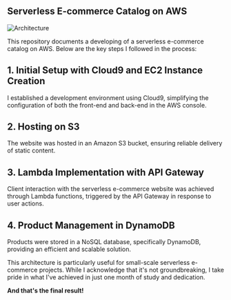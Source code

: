 ## Serverless E-commerce Catalog on AWS

![Architecture](https://github.com/epsagon/serverless-catalog-shop/blob/master/architecture.png)

This repository documents a developing of a serverless e-commerce catalog on AWS. Below are the key steps I followed in the process:

## 1. Initial Setup with Cloud9 and EC2 Instance Creation

I established a development environment using Cloud9, simplifying the configuration of both the front-end and back-end in the AWS console.

## 2. Hosting on S3

The website was hosted in an Amazon S3 bucket, ensuring reliable delivery of static content.

## 3. Lambda Implementation with API Gateway

Client interaction with the serverless e-commerce website was achieved through Lambda functions, triggered by the API Gateway in response to user actions.

## 4. Product Management in DynamoDB

Products were stored in a NoSQL database, specifically DynamoDB, providing an efficient and scalable solution.

This architecture is particularly useful for small-scale serverless e-commerce projects. While I acknowledge that it's not groundbreaking, I take pride in what I've achieved in just one month of study and dedication.

**And that's the final result!**
